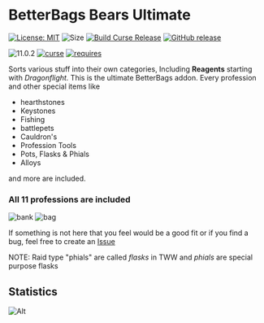 # BetterBags Bears Ultimate

[![License: MIT](https://img.shields.io/badge/License-MIT-yellow.svg)](https://opensource.org/licenses/MIT)
![Size](https://img.shields.io/github/repo-size/N6REJ/BetterBags_Bears_Ultimate)
[![Build Curse Release](https://github.com/N6REJ/AdiBags_Bears_Ultimate/actions/workflows/release.yml/badge.svg)](https://github.com/N6REJ/AdiBags_Bears_Ultimate/actions/workflows/release.yml)
[![GitHub release](https://img.shields.io/github/release/N6REJ/BetterBags_Bears_Ultimate.svg)](https://github.com/N6REJ/BetterBags_Bears_Ultimate/releases/)

![11.0.2](https://img.shields.io/badge/Ready_for-11.0.2-darkgreen)
[![curse](https://img.shields.io/badge/Curseforge_Project_ID:-1080003-purple)](https://legacy.curseforge.com/wow/addons/betterbags-bears-ultimate)
[![requires](https://img.shields.io/badge/Requires-Betterbags-brown)](https://www.curseforge.com/wow/addons/better-bags)

Sorts various stuff into their own categories, Including <b>Reagents</b> starting with <i>Dragonflight.</i>
This is the ultimate BetterBags addon.  Every profession and other special items like
<ul>
<li>hearthstones</li>
<li>Keystones</li>
<li>Fishing</li>
<li>battlepets</li>
<li>Cauldron's</li>
<li>Profession Tools</li>
<li>Pots, Flasks & Phials</li>
<li>Alloys</li>
</ul>
and more are included.

<h3><b>All 11 professions are included</b></h3>

![bank](https://github.com/user-attachments/assets/36854f99-8d23-4f5a-bef7-cd41a2fd797a)
![bag](https://github.com/user-attachments/assets/87e83e3f-34c8-4b76-b1ca-803201ccc4a0)

If something is not here that you feel would be a good fit or if you find a bug, feel free to create an [Issue](http://github.com/N6REJ/BetterBags_Bears_Ultimate/issues)

NOTE:  Raid type "phials" are called <i>flasks</i> in TWW and <i>phials</i> are special purpose flasks

## Statistics
![Alt](https://repobeats.axiom.co/api/embed/babecfa1443e58b3183437dcbdff64466fe5d403.svg "Repobeats analytics image")
